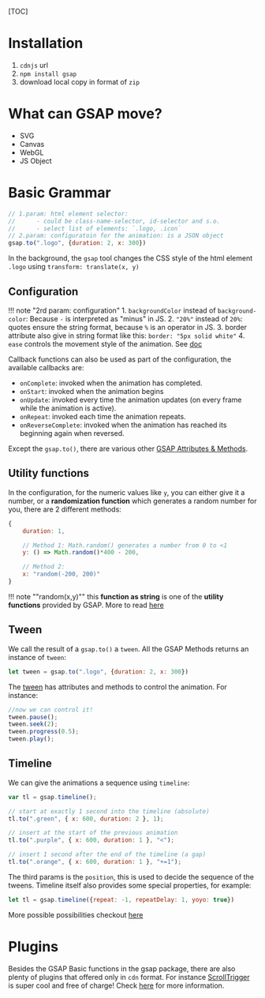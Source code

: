 [TOC]


# Installation

1. `cdnjs` url
2. `npm install gsap`
3. download local copy in format of `zip`

# What can GSAP move?

- SVG
- Canvas
- WebGL
- JS Object


# Basic Grammar

```js
// 1.param: html element selector: 
// 		- could be class-name-selector, id-selector and s.o.
//		- select list of elements: `.logo, .icon`
// 2.param: configuratoin for the animation: is a JSON object
gsap.to(".logo", {duration: 2, x: 300})
```

In the background, the `gsap` tool changes the CSS style of the html element `.logo` using `transform: translate(x, y)`

## Configuration
!!! note "2rd param: configuration"
	1. `backgroundColor` instead of `background-color`: Because `-` is interpreted as "minus" in JS.
	2. `"20%"` instead of `20%`: quotes ensure the string format, because `%` is an operator in JS.
	3. border attribute also give in string format like this: `border: "5px solid white"`
	4. `ease` controls the movement style of the animation. See [doc](https://greensock.com/docs/v3/Eases)

Callback functions can also be used as part of the configuration, the available callbacks are:

- `onComplete`: invoked when the animation has completed.
- `onStart`: invoked when the animation begins
- `onUpdate`: invoked every time the animation updates (on every frame while the animation is active).
- `onRepeat`: invoked each time the animation repeats.
- `onReverseComplete`: invoked when the animation has reached its beginning again when reversed.

Except the `gsap.to()`, there are various other [GSAP Attributes & Methods](https://greensock.com/docs/v3/GSAP).


## Utility functions
In the configuration, for the numeric values like `y`, you can either give it a number, or a **randomization function** which generates a random number for you, there are 2 different methods:
```js
{
	duration: 1,

	// Method 1: Math.random() generates a number from 0 to <1
	y: () => Math.random()*400 - 200,

	// Method 2: 
	x: "random(-200, 200)"
}
```

!!! note "\"random(x,y)\""
	this **function as string** is one of the **utility functions** provided by GSAP. More to read [here](https://greensock.com/docs/v3/GSAP/gsap.utils)

## Tween
We call the result of a `gsap.to()` a `tween`. All the GSAP Methods returns an instance of `tween`:
```js
let tween = gsap.to(".logo", {duration: 2, x: 300})
```

The [tween](https://greensock.com/docs/v3/GSAP/Tween) has attributes and methods to control the animation. For instance:
```js
//now we can control it!
tween.pause();
tween.seek(2);
tween.progress(0.5);
tween.play();
```

## Timeline
We can give the animations a sequence using `timeline`:
```js
var tl = gsap.timeline();

// start at exactly 1 second into the timeline (absolute)
tl.to(".green", { x: 600, duration: 2 }, 1);

// insert at the start of the previous animation
tl.to(".purple", { x: 600, duration: 1 }, "<");

// insert 1 second after the end of the timeline (a gap)
tl.to(".orange", { x: 600, duration: 1 }, "+=1");
```

The third params is the `position`, this is used to decide the sequence of the tweens. Timeline itself also provides some special properties, for example:
```js
let tl = gsap.timeline({repeat: -1, repeatDelay: 1, yoyo: true})
```

More possible possibilities checkout [here](https://greensock.com/docs/v3/GSAP/Timeline)

# Plugins
Besides the GSAP Basic functions in the gsap package, there are also plenty of plugins that offered only in `cdn` format. For instance [ScrollTrigger](https://greensock.com/scrolltrigger/) is super cool and free of charge! Check [here](https://greensock.com/docs/) for more information. 